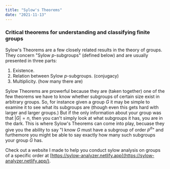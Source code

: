```yaml
---
title: "Sylow's Theorems"
date: "2021-11-13"
---
```


### Critical theorems for understanding and classifying finite groups

Sylow's Theorems are a few closely related results in the theory of groups. They concern "Sylow $p$-subgroups" (defined below) and are usually presented in three parts:

1. Existence.
2. Relation between Sylow $p$-subgroups. (conjugacy)
3. Multiplicity. (how many there are)

Sylow Theorems are prowerful because they are (taken together) one of the few theorems we have to know whether subgroups of certain size exist in arbitrary groups. So, for instance given a group $G$ it may be simple to examine it to see what its subgroups are (though even this gets hard with larger and larger groups.) But if the only information about your group was that $|G| = n,$ then you can't simply look at what subgroups it has, you are in the dark. This is where Sylow's Theorems can come into play, becuase they give you the ability to say "I know $G$ must have a subgroup of order $p^a$" and furthemore you might be able to say exactly how many such subgroups your group $G$ has.

Check out a website I made to help you conduct sylow analysis on groups of a specific order at [https://sylow-analyzer.netlify.app](https://sylow-analyzer.netlify.app/).
